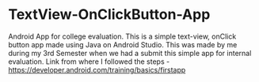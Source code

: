 # TextView-OnClickButton-App
Android App for college evaluation.
This is a simple text-view, onClick button app made using Java on Android Studio. 
This was made by me during my 3rd Semester when we had a submit this simple app for internal evaluation.
Link from where I followed the steps - https://developer.android.com/training/basics/firstapp
